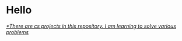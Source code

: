 <h1>Hello</h1>
<i>
<u>*There are cs projects in this repository. I am learning to solve various problems</u>
